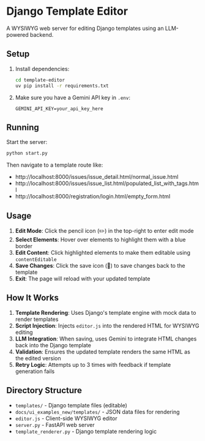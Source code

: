 # Django Template Editor

A WYSIWYG web server for editing Django templates using an LLM-powered backend.

## Setup

1. Install dependencies:
   ```bash
   cd template-editor
   uv pip install -r requirements.txt
   ```

2. Make sure you have a Gemini API key in `.env`:
   ```
   GEMINI_API_KEY=your_api_key_here
   ```

## Running

Start the server:
```bash
python start.py
```

Then navigate to a template route like:
- http://localhost:8000/issues/issue_detail.html/normal_issue.html
- http://localhost:8000/issues/issue_list.html/populated_list_with_tags.html
- http://localhost:8000/registration/login.html/empty_form.html

## Usage

1. **Edit Mode**: Click the pencil icon (✏️) in the top-right to enter edit mode
2. **Select Elements**: Hover over elements to highlight them with a blue border
3. **Edit Content**: Click highlighted elements to make them editable using `contentEditable`
4. **Save Changes**: Click the save icon (💾) to save changes back to the template
5. **Exit**: The page will reload with your updated template

## How It Works

1. **Template Rendering**: Uses Django's template engine with mock data to render templates
2. **Script Injection**: Injects `editor.js` into the rendered HTML for WYSIWYG editing
3. **LLM Integration**: When saving, uses Gemini to integrate HTML changes back into the Django template
4. **Validation**: Ensures the updated template renders the same HTML as the edited version
5. **Retry Logic**: Attempts up to 3 times with feedback if template generation fails

## Directory Structure

- `templates/` - Django template files (editable)
- `docs/ui_examples_new/templates/` - JSON data files for rendering
- `editor.js` - Client-side WYSIWYG editor
- `server.py` - FastAPI web server
- `template_renderer.py` - Django template rendering logic